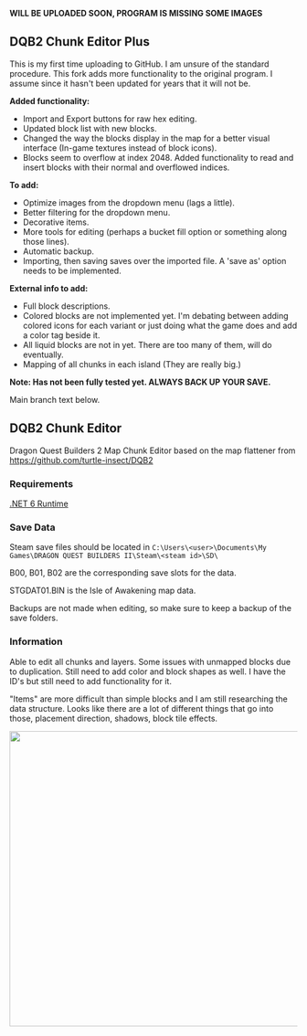 
**WILL BE UPLOADED SOON, PROGRAM IS MISSING SOME IMAGES**

## DQB2 Chunk Editor Plus

This is my first time uploading to GitHub. I am unsure of the standard procedure. This fork adds more functionality to the original program.
I assume since it hasn't been updated for years that it will not be.

**Added functionality:**
- Import and Export buttons for raw hex editing.
- Updated block list with new blocks.
- Changed the way the blocks display in the map for a better visual interface (In-game textures instead of block icons).
- Blocks seem to overflow at index 2048. Added functionality to read and insert blocks with their normal and overflowed indices.
  

**To add:**
- Optimize images from the dropdown menu (lags a little).
- Better filtering for the dropdown menu.
- Decorative items.
- More tools for editing (perhaps a bucket fill option or something along those lines).
- Automatic backup.
- Importing, then saving saves over the imported file. A 'save as' option needs to be implemented.

**External info to add:**
- Full block descriptions.
- Colored blocks are not implemented yet. I'm debating between adding colored icons for each variant or just doing what the game does and add a color tag beside it.
- All liquid blocks are not in yet. There are too many of them, will do eventually.
- Mapping of all chunks in each island (They are really big.)

  
**Note: Has not been fully tested yet. ALWAYS BACK UP YOUR SAVE.**


Main branch text below.

## DQB2 Chunk Editor 

Dragon Quest Builders 2 Map Chunk Editor based on the map flattener from https://github.com/turtle-insect/DQB2

### Requirements
[.NET 6 Runtime](https://dotnet.microsoft.com/en-us/download/dotnet/6.0/runtime)

### Save Data

Steam save files should be located in `C:\Users\<user>\Documents\My Games\DRAGON QUEST BUILDERS II\Steam\<steam id>\SD\`

B00, B01, B02 are the corresponding save slots for the data.

STGDAT01.BIN is the Isle of Awakening map data.

Backups are not made when editing, so make sure to keep a backup of the save folders.

### Information

Able to edit all chunks and layers. Some issues with unmapped blocks due to duplication. Still need to add color and block shapes as well. I have the ID's but still need to add functionality for it.

"Items" are more difficult than simple blocks and I am still researching the data structure. Looks like there are a lot of different things that go into those, placement direction, shadows, block tile effects.

<img src="./src/Images/Screenshot.png" data-canonical-src="./src/Images/Screenshot.png" width="958" height="517" />
